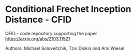 # Conditional Frechet Inception Distance - CFID
CFID - code repository supporting the paper https://arxiv.org/abs/2103.11521

Authors: Michael Soloveitchik, Tzvi Diskin and Ami Wiesel

